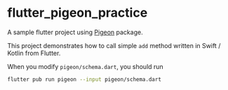 # flutter_pigeon_practice

A sample flutter project using [Pigeon](https://pub.dev/packages/pigeon) package.

This project demonstrates how to call simple `add` method written in Swift / Kotlin from Flutter.

When you modify `pigeon/schema.dart`, you should run

```bash
flutter pub run pigeon --input pigeon/schema.dart
```
